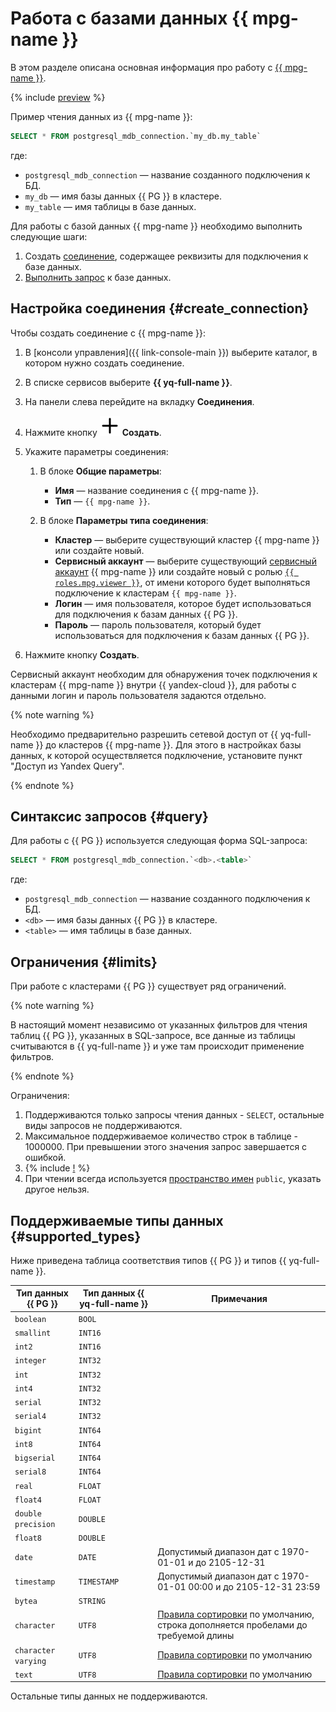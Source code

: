 # Работа с базами данных {{ mpg-name }}

В этом разделе описана основная информация про работу с [{{ mpg-name }}](https://cloud.yandex.ru/services/managed-postgresql).

{% include [preview](../_includes/preview.md) %}


Пример чтения данных из {{ mpg-name }}:

```sql
SELECT * FROM postgresql_mdb_connection.`my_db.my_table`
```

где:
* `postgresql_mdb_connection` — название созданного подключения к БД.
* `my_db` — имя базы данных {{ PG }} в кластере.
* `my_table` — имя таблицы в базе данных.


Для работы с базой данных {{ mpg-name }} необходимо выполнить следующие шаги:
1. Создать [соединение](../concepts/glossary.md#connection), содержащее реквизиты для подключения к базе данных.
1. [Выполнить запрос](#query) к базе данных.

## Настройка соединения {#create_connection}

Чтобы создать соединение с {{ mpg-name }}:
1. В [консоли управления]({{ link-console-main }}) выберите каталог, в котором нужно создать соединение.
1. В списке сервисов выберите **{{ yq-full-name }}**.
1. На панели слева перейдите на вкладку **Соединения**.
1. Нажмите кнопку ![info](../../_assets/console-icons/plus.svg) **Создать**.
1. Укажите параметры соединения:

   1. В блоке **Общие параметры**:

      * **Имя** — название соединения с {{ mpg-name }}.
      * **Тип** — `{{ mpg-name }}`.

   1. В блоке **Параметры типа соединения**:

      * **Кластер** — выберите существующий кластер {{ mpg-name }} или создайте новый.
      * **Сервисный аккаунт** — выберите существующий [сервисный аккаунт](../../iam/concepts/users/service-accounts.md) {{ mpg-name }} или создайте новый с ролью [`{{ roles.mpg.viewer }}`](../../managed-postgresql/security/index.md#mpg-viewer), от имени которого будет выполняться подключение к кластерам `{{ mpg-name }}`.
      * **Логин**  — имя пользователя, которое будет использоваться для подключения к базам данных {{ PG }}.
      * **Пароль**  — пароль пользователя, который будет использоваться для подключения к базам данных {{ PG }}.


1. Нажмите кнопку **Создать**.

Сервисный аккаунт необходим для обнаружения точек подключения к кластерам {{ mpg-name }} внутри {{ yandex-cloud }}, для работы с данными логин и пароль пользователя задаются отдельно.

{% note warning %}

Необходимо предварительно разрешить сетевой доступ от {{ yq-full-name }} до кластеров {{ mpg-name }}. Для этого в настройках базы данных, к которой осуществляется подключение, установите пункт "Доступ из Yandex Query".

{% endnote %}

## Синтаксис запросов {#query}
Для работы с {{ PG }} используется следующая форма SQL-запроса:

```sql
SELECT * FROM postgresql_mdb_connection.`<db>.<table>`
```

где:
* `postgresql_mdb_connection` — название созданного подключения к БД.
* `<db>` — имя базы данных {{ PG }} в кластере.
* `<table>` — имя таблицы в базе данных.

## Ограничения {#limits}

При работе с кластерами {{ PG }} существует ряд ограничений.

{% note warning %}

В настоящий момент независимо от указанных фильтров для чтения таблиц {{ PG }}, указанных в SQL-запросе, все данные из таблицы считываются в {{ yq-full-name }} и уже там происходит применение фильтров.

{% endnote %}

Ограничения:
1. Поддерживаются только запросы чтения данных - `SELECT`, остальные виды запросов не поддерживаются.
1. Максимальное поддерживаемое количество строк в таблице - 1000000. При превышении этого значения запрос завершается с ошибкой.
1. {% include [!](_includes/datetime_limits.md) %}
1. При чтении всегда используется [пространство имен](https://www.postgresql.org/docs/current/catalog-pg-namespace.html) `public`, указать другое нельзя.


## Поддерживаемые типы данных {#supported_types}

Ниже приведена таблица соответствия типов {{ PG }} и типов {{ yq-full-name }}.

|Тип данных {{ PG }}|Тип данных {{ yq-full-name }}|Примечания|
|---|----|------|
|`boolean`|`BOOL`||
|`smallint`|`INT16`||
|`int2`|`INT16`||
|`integer`|`INT32`||
|`int`|`INT32`||
|`int4`|`INT32`||
|`serial`|`INT32`||
|`serial4`|`INT32`||
|`bigint`|`INT64`||
|`int8`|`INT64`||
|`bigserial`|`INT64`||
|`serial8`|`INT64`||
|`real`|`FLOAT`||
|`float4`|`FLOAT`||
|`double precision`|`DOUBLE`||
|`float8`|`DOUBLE`||
|`date`|`DATE`|Допустимый диапазон дат с 1970-01-01 и до 2105-12-31|
|`timestamp`|`TIMESTAMP`|Допустимый диапазон дат с 1970-01-01 00:00 и до 2105-12-31 23:59|
|`bytea`|`STRING`||
|`character`|`UTF8`|[Правила сортировки](https://www.postgresql.org/docs/current/collation.html) по умолчанию, строка дополняется пробелами до требуемой длины|
|`character varying`|`UTF8`|[Правила сортировки](https://www.postgresql.org/docs/current/collation.html) по умолчанию|
|`text`|`UTF8`|[Правила сортировки](https://www.postgresql.org/docs/current/collation.html) по умолчанию|

Остальные типы данных не поддерживаются.

